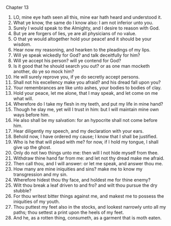 

Chapter 13

1. LO, mine eye hath seen all this, mine ear hath heard and understood it.
2. What ye know, the same do I know also: I am not inferior unto you.
3. Surely I would speak to the Almighty, and I desire to reason with God.
4. But ye are forgers of lies, ye are all physicians of no value.
5. O that ye would altogether hold your peace!  and it should be your wisdom.
6. Hear now my reasoning, and hearken to the pleadings of my lips.
7. Will ye speak wickedly for God?  and talk deceitfully for him?
8. Will ye accept his person?  will ye contend for God?
9. Is it good that he should search you out?  or as one man mocketh another, do ye so mock him?
10. He will surely reprove you, if ye do secretly accept persons.
11. Shall not his excellency make you afraid?  and his dread fall upon you?
12. Your remembrances are like unto ashes, your bodies to bodies of clay.
13. Hold your peace, let me alone, that I may speak, and let come on me what will.
14. Wherefore do I take my flesh in my teeth, and put my life in mine hand?
15. Though he slay me, yet will I trust in him: but I will maintain mine own ways before him.
16. He also shall be my salvation: for an hypocrite shall not come before him.
17. Hear diligently my speech, and my declaration with your ears.
18. Behold now, I have ordered my cause; I know that I shall be justified.
19. Who is he that will plead with me?  for now, if I hold my tongue, I shall give up the ghost.
20. Only do not two things unto me: then will I not hide myself from thee.
21. Withdraw thine hand far from me: and let not thy dread make me afraid.
22. Then call thou, and I will answer: or let me speak, and answer thou me.
23. How many are mine iniquities and sins?  make me to know my transgression and my sin.
24. Wherefore hidest thou thy face, and holdest me for thine enemy?
25. Wilt thou break a leaf driven to and fro?  and wilt thou pursue the dry stubble?
26. For thou writest bitter things against me, and makest me to possess the iniquities of my youth.
27. Thou puttest my feet also in the stocks, and lookest narrowly unto all my paths; thou settest a print upon the heels of my feet.
28. And he, as a rotten thing, consumeth, as a garment that is moth eaten.
